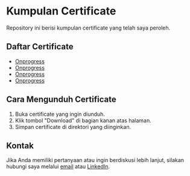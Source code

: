 # Kumpulan Certificate

Repository ini berisi kumpulan certificate yang telah saya peroleh.

## Daftar Certificate

- [Onprogress](certificate_a.pdf)
- [Onprogress](certificate_b.pdf)
- [Onprogress](certificate_c.pdf)
- [Onprogress](certificate_d.pdf)

## Cara Mengunduh Certificate

1. Buka certificate yang ingin diunduh.
2. Klik tombol "Download" di bagian kanan atas halaman.
3. Simpan certificate di direktori yang diinginkan.

## Kontak

Jika Anda memiliki pertanyaan atau ingin berdiskusi lebih lanjut, silakan hubungi saya melalui [email](mailto:ifulxploit@gmail.com) atau [LinkedIn](https://www.linkedin.com/in/saifulmiqdar31).
